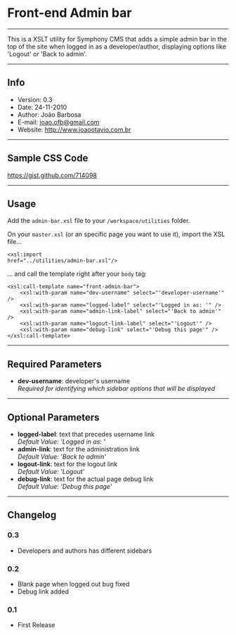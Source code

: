 # Front-end Admin bar

---------------------------------------

This is a XSLT utility for Symphony CMS that adds a simple admin bar in the top of the site when logged in as a developer/author, displaying options like 'Logout' or 'Back to admin'.

---------------------------------------

## Info
- Version:	0.3
- Date:		24-11-2010
- Author:	João Barbosa
- E-mail:	<joao.ofb@gmail.com>
- Website:	<http://www.joaootavio.com.br>

---------------------------------------

## Sample CSS Code

<https://gist.github.com/714098>

---------------------------------------

## Usage

Add the <code>admin-bar.xsl</code> file to your <code>/workspace/utilities</code> folder.

On your <code>master.xsl</code> (or an specific page you want to use it), import the XSL file...

<code><xsl:import href="../utilities/admin-bar.xsl"/></code>

... and call the template right after your <code>body</code> tag:

	<xsl:call-template name="front-admin-bar">
		<xsl:with-param name="dev-username" select="'developer-username'" />
		<xsl:with-param name="logged-label" select="'Logged in as: '" />
		<xsl:with-param name="admin-link-label" select="'Back to admin'" />
		<xsl:with-param name="logout-link-label" select="'Logout'" />
		<xsl:with-param name="debug-link" select="'Debug this page'" />
	</xsl:call-template>

---------------------------------------

## Required Parameters

- **dev-username**: developer's username  
*Required for identifying which sidebar options that will be displayed*

---------------------------------------

## Optional Parameters

- **logged-label**: text that precedes username link  
*Default Value: 'Logged in as: '*
- **admin-link**: text for the administration link  
*Default Value: 'Back to admin'*
- **logout-link**: text for the logout link  
*Default Value: 'Logout'*
- **debug-link**: text for the actual page debug link  
*Default Value: 'Debug this page'*

---------------------------------------

## Changelog

### 0.3
- Developers and authors has different sidebars

### 0.2
- Blank page when logged out bug fixed
- Debug link added

### 0.1
- First Release